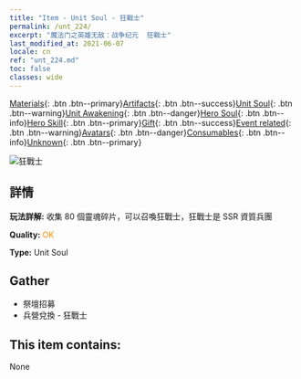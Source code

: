 ```yaml
---
title: "Item - Unit Soul - 狂戰士"
permalink: /unt_224/
excerpt: "魔法门之英雄无敌：战争纪元  狂戰士"
last_modified_at: 2021-06-07
locale: cn
ref: "unt_224.md"
toc: false
classes: wide
---
```

 [Materials](/ItemsCN/){: .btn .btn--primary}[Artifacts](/ItemsCN/Artifacts/){: .btn .btn--success}[Unit Soul](/ItemsCN/UnitSoul/){: .btn .btn--warning}[Unit Awakening](/ItemsCN/UnitAwakening/){: .btn .btn--danger}[Hero Soul](/ItemsCN/HeroSoul/){: .btn .btn--info}[Hero Skill](/ItemsCN/HeroSkill/){: .btn .btn--primary}[Gift](/ItemsCN/Gift/){: .btn .btn--success}[Event related](/ItemsCN/Events/){: .btn .btn--warning}[Avatars](/ItemsCN/Avatars/){: .btn .btn--danger}[Consumables](/ItemsCN/Consumables/){: .btn .btn--info}[Unknown](/ItemsCN/Unknown/){: .btn .btn--primary}

 ![狂戰士](/images/u/ti_kuangzhanshi.jpg)

## 詳情
 **玩法詳解:** 收集 80 個靈魂碎片，可以召喚狂戰士，狂戰士是 SSR 資質兵團

 **Quality:** <span style="color: #FF8C00">OK</span>

 **Type:** Unit Soul

## Gather

*    祭壇招募 
*    兵營兌換 - 狂戰士 

## This item contains:

  None

